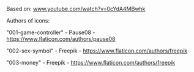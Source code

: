 Based on: www.youtube.com/watch?v=0cYdA4MBwhk

Authors of icons: 

"001-game-controller" - Pause08 - https://www.flaticon.com/authors/pause08

"002-sex-symbol" - Freepik - https://www.flaticon.com/authors/freepik

"003-money" - Freepik - https://www.flaticon.com/authors/freepik
